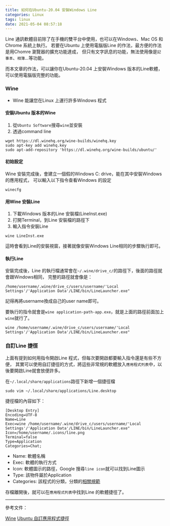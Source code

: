 ```yaml
---
title: 如何在Ubuntu-20.04 安裝Windows Line
categories: Linux
tags: linux
date: 2021-05-04 08:57:18
---
```


Line 通訊軟體目前除了在手機的雙平台中使用，也可以在Windows、Mac OS 和Chrome 系統上執行。
若要在Ubuntu 上使用電腦版Line 的作法，最方便的作法是用Chomre 瀏覽器的擴充功能達成，
但只有文字訊息的功能，無法使用像是`記事本`、`相簿`…等功能。

而本文章的作法，可以讓你在Ubuntu-20.04 上安裝Windows 版本的Line軟體，可以使用電腦版完整的功能。

<!-- more -->

### Wine

- Wine 能讓您在Linux 上運行許多Windows 程式

#### 安裝Ubuntu 版本的Wine

1. 從`Ubuntu Software`搜尋`wine`並安裝
2. 透過command line

```command
wget https://dl.winehq.org/wine-builds/winehq.key
sudo apt-key add winehq.key
sudo apt-add-repository 'https://dl.winehq.org/wine-builds/ubuntu/'
```

#### 初始設定

Wine 安裝完成後，會建立一個假的Windows C: drive，能在其中安裝Windows 的應用程式，
可以輸入以下指令查看Windows 的設定

```command
winecfg
```

#### 用Wine 安裝Line

1. 下載Windows 版本的Line 安裝檔(LineInst.exe)
2. 打開Terminal，到Line 安裝檔的路徑下
3. 輸入指令安裝Line

```command
wine LineInst.exe
```

這時會看到Line的安裝視窗，接著就像安裝Windows Line相同的步驟執行即可。

#### 執行Line

安裝完成後，Line 的執行檔通常會在`~/.wine/drive_c/`的路徑下，後面的路徑就會跟Windows相同，
完整的路徑就會像是：

    /home/username/.wine/drive_c/users/username/'Local Settings'/'Application Data'/LINE/bin/LineLauncher.exe"

記得再將username換成自己的user name即可。

要執行的指令就會是`wine application-path-app.exe`，就是上面的路徑前面加上`wine`就行了。

    wine /home/username/.wine/drive_c/users/username/'Local Settings'/'Application Data'/LINE/bin/LineLauncher.exe"

### 自訂Line 捷徑

上面有提到如何用指令開啟Line 程式，但每次要開啟都要輸入指令還是有些不方便，
其實可以使用自訂捷徑的方式，將這些非常規的軟體放入`應用程式列表`中，以後要開啟Line就會放便許多。

在`~/.local/share/applications`路徑下新增一個捷徑檔

```command
sudo vim ~/.local/share/applications/Line.desktop
```

捷徑檔的內容如下：

```
[Desktop Entry]
Encoding=UTF-8
Name=Line
Exec=wine /home/username/.wine/drive_c/users/username/'Local Settings'/'Application Data'/LINE/bin/LineLauncher.exe"
Icon=/home/username/.icons/line.png
Terminal=false
Type=Application
Categories=Chat;
```

- Name: 軟體名稱
- Exec: 軟體的執行方式
- Icon: 軟體圖示的路徑，Google 搜尋`line icon`就可以找到Line圖示
- Type: 該物件屬於Application
- Categories: 該程式的分類，分類的[相關規範](https://specifications.freedesktop.org/menu-spec/latest/apa.html)

存檔離開後，就可以在`應用程式列表`中找到Line 的軟體捷徑了。

---

參考文件：

[Wine](https://help.ubuntu.com/community/Wine)
[Ubuntu 自訂應用程式捷徑](https://notes.wadeism.net/linux/326/)